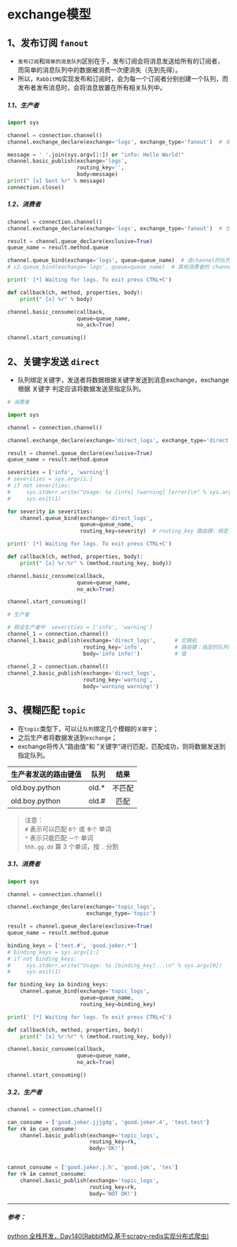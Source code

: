 # exchange模型

## 1、发布订阅 `fanout`

- `发布订阅`和`简单的消息队列`区别在于，发布订阅会将消息发送给所有的订阅者，而简单的消息队列中的数据被消费一次便消失（先到先得）。
- 所以，`RabbitMQ`实现发布和订阅时，会为每一个订阅者分别创建一个队列，而发布者发布消息时，会将消息放置在所有相关队列中。

##### 1.1、生产者
```python
import sys

channel = connection.channel()
channel.exchange_declare(exchange='logs', exchange_type='fanout')  # 关键点

message = ' '.join(sys.argv[1:]) or "info: Hello World!"
channel.basic_publish(exchange='logs',
                      routing_key='',
                      body=message)
print(" [x] Sent %r" % message)
connection.close()
```

##### 1.2、消费者
```python
channel = connection.channel()
channel.exchange_declare(exchange='logs', exchange_type='fanout')  # 也要创建一下交换器，以防消费者先于生产者执行时，导致exchange 未创建而引发异常

result = channel.queue_declare(exclusive=True)
queue_name = result.method.queue

channel.queue_bind(exchange='logs', queue=queue_name)  # 该channel的队列绑定到名为 'logs' 的交换器上；交换器上一有消息就会传给这个消费者的队列（未知名）
# c2.queue_bind(exchange='logs', queue=queue_name)  # 其他消费者的 channel的队列，也可以监听这个交换器，这就是 `fanout - 广播模式`

print(' [*] Waiting for logs. To exit press CTRL+C')

def callback(ch, method, properties, body):
    print(" [x] %r" % body)

channel.basic_consume(callback,
                      queue=queue_name,
                      no_ack=True)

channel.start_consuming()
```


## 2、关键字发送 `direct`
- 队列绑定关键字，发送者将数据根据关键字发送到消息exchange，exchange根据 关键字 判定应该将数据发送至指定队列。   

```python
# 消费者

import sys

channel = connection.channel()

channel.exchange_declare(exchange='direct_logs', exchange_type='direct')  # exchange_type='direct'

result = channel.queue_declare(exclusive=True)
queue_name = result.method.queue

severities = ['info', 'warning']
# severities = sys.argv[1:]
# if not severities:
#     sys.stderr.write("Usage: %s [info] [warning] [error]\n" % sys.argv[0])
#     sys.exit(1)

for severity in severities:
    channel.queue_bind(exchange='direct_logs',
                       queue=queue_name,
                       routing_key=severity)  # routing_key 路由键，绑定关键词，可以绑定多个

print(' [*] Waiting for logs. To exit press CTRL+C')

def callback(ch, method, properties, body):
    print(" [x] %r:%r" % (method.routing_key, body))

channel.basic_consume(callback,
                      queue=queue_name,
                      no_ack=True)

channel.start_consuming()
```

```python
# 生产者

# 假设生产者中  severities = ['info', 'warning']
channel_1 = connection.channel()
channel_1.basic_publish(exchange='direct_logs',      # 交换机
                        routing_key='info',          # 路由键：指定的队列名称 or 关键词匹配
                        body='info info!')           # 值
                        
channel_2 = connection.channel()
channel_2.basic_publish(exchange='direct_logs',   
                        routing_key='warning',    
                        body='warning warning!') 
```


## 3、模糊匹配 `topic`

- 在`topic`类型下，可以让`队列`绑定几个模糊的`关键字`；
- 之后生产者将数据发送到`exchange`；
- exchange将传入”路由值“和 ”关键字“进行匹配，匹配成功，则将数据发送到指定队列。

| 生产者发送的路由键值 | 队列 | 结果 |
| :----| ----: | :----: |
| old.boy.python | old.* | 不匹配 |
| old.boy.python | old.# | 匹配 |
>注意：     
`#` 表示可以匹配 `0个` 或 `多个` 单词         
`*` 表示只能匹配 `一个` 单词       
`hhh.gg.dd` 算 3 个单词，按 `.` 分割


##### 3.1、消费者
```python
import sys

channel = connection.channel()

channel.exchange_declare(exchange='topic_logs',
                         exchange_type='topic')

result = channel.queue_declare(exclusive=True)
queue_name = result.method.queue

binding_keys = ['test.#', 'good.joker.*']
# binding_keys = sys.argv[1:]
# if not binding_keys:
#     sys.stderr.write("Usage: %s [binding_key]...\n" % sys.argv[0])
#     sys.exit(1)

for binding_key in binding_keys:
    channel.queue_bind(exchange='topic_logs',
                       queue=queue_name,
                       routing_key=binding_key)

print(' [*] Waiting for logs. To exit press CTRL+C')

def callback(ch, method, properties, body):
    print(" [x] %r:%r" % (method.routing_key, body))

channel.basic_consume(callback,
                      queue=queue_name,
                      no_ack=True)

channel.start_consuming()
```

##### 3.2、生产者
```python
channel = connection.channel()

can_consume = ['good.joker.jjjgdg', 'good.joker.4', 'test.test']
for rk in can_consume:
    channel.basic_publish(exchange='topic_logs',   
                          routing_key=rk,    
                          body='OK!')


cannot_consume = ['good.joker.j.h', 'good.jok', 'tes']
for rk in cannot_consume:
    channel.basic_publish(exchange='topic_logs',   
                          routing_key=rk,    
                          body='NOT OK!')
```


---

##### 参考：
[python 全栈开发，Day140(RabbitMQ,基于scrapy-redis实现分布式爬虫)](https://www.cnblogs.com/xiao987334176/p/9766879.html)
